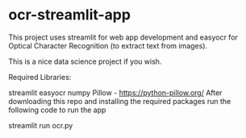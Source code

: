 # ocr-streamlit-app
This project uses streamlit for web app development and easyocr for Optical Character Recognition (to extract text from images).

This is a nice data science project if you wish.

Required Libraries:

streamlit
easyocr
numpy
Pillow - https://python-pillow.org/
After downloading this repo and installing the required packages run the following code to run the app

streamlit run ocr.py
